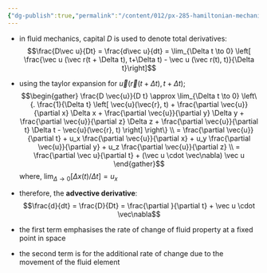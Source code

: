 ```yaml
---
{"dg-publish":true,"permalink":"/content/012/px-285-hamiltonian-mechanics-and-fluid-dynamics/term-2-fluid-dynamics/i-navier-stokes-equation/px-285-i2b-advective-derivative/","noteIcon":"1","created":"2025-08-27T13:15:24.228+01:00","updated":"2025-01-31T14:02:26.000+00:00"}
---
```


- in fluid mechanics, capital $D$ is used to denote total derivatives:
$$\frac{D\vec u}{Dt} = \frac{d\vec u}{dt}  = \lim_{\Delta t \to 0} \left[ \frac{\vec u (\vec r(t + \Delta t), t+\Delta t) - \vec u (\vec r(t), t)}{\Delta t}\right]$$

- using the taylor expansion for $\vec u (\vec r(t + \Delta t), t+\Delta t);$
$$\begin{gather}
\frac{D \vec{u}}{D t} \approx \lim_{\Delta t \to 0} \left\{. \frac{1}{\Delta t} \left[ \vec{u}(\vec{r}, t) + \frac{\partial \vec{u}}{\partial x} \Delta x + \frac{\partial \vec{u}}{\partial y} \Delta y + \frac{\partial \vec{u}}{\partial z} \Delta z + \frac{\partial \vec{u}}{\partial t} \Delta t - \vec{u}(\vec{r}, t) \right] \right\} \\
= \frac{\partial \vec{u}}{\partial t} + u_x \frac{\partial \vec{u}}{\partial x} + u_y \frac{\partial \vec{u}}{\partial y} + u_z \frac{\partial \vec{u}}{\partial z} \\
= \frac{\partial \vec u}{\partial t} + (\vec u \cdot \vec\nabla) \vec u
\end{gather}$$
	where, $\lim_{\Delta\to0} [\Delta x(t)/\Delta t] =u_{x}$
- therefore, the **advective derivative**:
$$\frac{d}{dt} = \frac{D}{Dt} = \frac{\partial }{\partial t} + \vec u \cdot \vec\nabla$$
- the first term emphasises the rate of change of fluid property at a fixed point in space
- the second term is for the additional rate of change due to the movement of the fluid element
